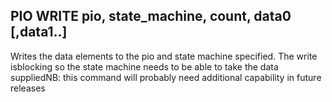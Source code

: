 ## PIO WRITE pio, state_machine, count, data0 [,data1..]

Writes the data elements to the pio and state machine specified. The write isblocking so the state machine needs to be able to take the data suppliedNB: this command will probably need additional capability in future releases